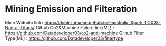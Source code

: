 # Mining Emission and Filteration
Main Website link : https://rishini-dharan.github.io/HackIndia-Spark-1-2025-Nueral-Titans/
Github Co2&Machine Failure link(ML) : https://github.com/Datadeveloper03/co2-and-machine
Github Filter Type(ML) : https://github.com/Datadeveloper03/filtertype
